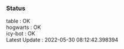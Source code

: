 ### Status


table : OK  
hogwarts : OK  
icy-bot : OK  
Latest Update : 2022-05-30 08:12:42.398394

